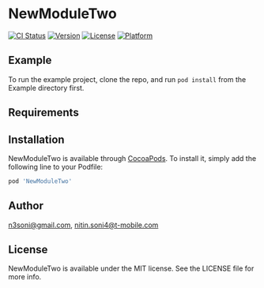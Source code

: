 # NewModuleTwo

[![CI Status](https://img.shields.io/travis/n3soni@gmail.com/NewModuleTwo.svg?style=flat)](https://travis-ci.org/n3soni@gmail.com/NewModuleTwo)
[![Version](https://img.shields.io/cocoapods/v/NewModuleTwo.svg?style=flat)](https://cocoapods.org/pods/NewModuleTwo)
[![License](https://img.shields.io/cocoapods/l/NewModuleTwo.svg?style=flat)](https://cocoapods.org/pods/NewModuleTwo)
[![Platform](https://img.shields.io/cocoapods/p/NewModuleTwo.svg?style=flat)](https://cocoapods.org/pods/NewModuleTwo)

## Example

To run the example project, clone the repo, and run `pod install` from the Example directory first.

## Requirements

## Installation

NewModuleTwo is available through [CocoaPods](https://cocoapods.org). To install
it, simply add the following line to your Podfile:

```ruby
pod 'NewModuleTwo'
```

## Author

n3soni@gmail.com, nitin.soni4@t-mobile.com

## License

NewModuleTwo is available under the MIT license. See the LICENSE file for more info.
